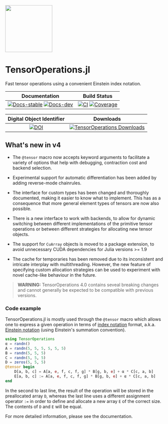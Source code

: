 <img src="https://github.com/Jutho/TensorOperations.jl/blob/master/docs/src/assets/logo.svg" width="150">

# TensorOperations.jl

Fast tensor operations using a convenient Einstein index notation.

[docs-stable-img]: https://img.shields.io/badge/docs-stable-blue.svg
[docs-stable-url]: https://jutho.github.io/TensorOperations.jl/stable
[docs-dev-img]: https://img.shields.io/badge/docs-dev-blue.svg
[docs-dev-url]: https://jutho.github.io/TensorOperations.jl/latest
[ci-img]: https://github.com/Jutho/TensorOperations.jl/workflows/CI/badge.svg
[ci-url]:
  https://github.com/Jutho/TensorOperations.jl/actions?query=workflow%3ACI
[codecov-img]:
  https://codecov.io/gh/Jutho/TensorOperations.jl/branch/master/graph/badge.svg
[codecov-url]: https://codecov.io/gh/Jutho/TensorOperations.jl
[doi-img]: https://zenodo.org/badge/DOI/10.5281/zenodo.3245497.svg
[doi-url]: https://doi.org/10.5281/zenodo.3245497
[downloads-img]:
  https://shields.io/endpoint?url=https://pkgs.genieframework.com/api/v1/badge/TensorOperations
[downloads-url]: https://pkgs.genieframework.com?packages=TensorOperations

|                             **Documentation**                             |                                                      **Build Status**                                                       |
| :-----------------------------------------------------------------------: | :-------------------------------------------------------------------------------------------------------------------------: |
| [![Docs-stable][docs-stable-img]][docs-stable-url] [![Docs-dev][docs-dev-img]][docs-dev-url] | [![CI][ci-img]][ci-url] [![Coverage][codecov-img]][codecov-url] |

| **Digital Object Identifier** |                         **Downloads**                         |
| :---------------------------: | :-----------------------------------------------------------: |
|  [![DOI][doi-img]][doi-url]   | [![TensorOperations Downloads][downloads-img]][downloads-url] |

## What's new in v4

- The `@tensor` macro now accepts keyword arguments to facilitate a variety of options that help with debugging, contraction cost and backend selection.

- Experimental support for automatic differentiation has been added by adding reverse-mode chainrules.

- The interface for custom types has been changed and thoroughly documented, making it easier to know what to implement. This has as a consequence that more general element types of tensors are now also possible.

- There is a new interface to work with backends, to allow for dynamic switching between different implementations of the primitive tensor operations or between different strategies for allocating new tensor objects.

- The support for `CuArray` objects is moved to a package extension, to avoid unnecessary CUDA dependencies for Julia versions >= 1.9

- The cache for temporaries has been removed due to its inconsistent and intricate interplay with multithreading.
  However, the new feature of specifying custom allocation strategies can be used to experiment with novel cache-like behaviour in the future.

> **WARNING:** TensorOperations 4.0 contains seveal breaking changes and cannot generally be expected to be compatible with previous versions.

### Code example

TensorOperations.jl is mostly used through the `@tensor` macro which allows one
to express a given operation in terms of
[index notation](https://en.wikipedia.org/wiki/Abstract_index_notation) format,
a.k.a. [Einstein notation](https://en.wikipedia.org/wiki/Einstein_notation)
(using Einstein's summation convention).

```julia
using TensorOperations
α = randn()
A = randn(5, 5, 5, 5, 5, 5)
B = randn(5, 5, 5)
C = randn(5, 5, 5)
D = zeros(5, 5, 5)
@tensor begin
    D[a, b, c] = A[a, e, f, c, f, g] * B[g, b, e] + α * C[c, a, b]
    E[a, b, c] := A[a, e, f, c, f, g] * B[g, b, e] + α * C[c, a, b]
end
```

In the second to last line, the result of the operation will be stored in the
preallocated array `D`, whereas the last line uses a different assignment
operator `:=` in order to define and allocate a new array `E` of the correct
size. The contents of `D` and `E` will be equal.

For more detailed information, please see the documentation.
